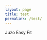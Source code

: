 ```yaml
---
layout: page
title: test
permalink: /test/
---
```

<!-- Include the CSS & JS.. (This could be direct from the package or bundled) -->
<link rel="stylesheet" href="/src/lite-yt-embed.css" />

<script src="/src/lite-yt-embed.js"></script>

<!-- Use the element. You may use it before the lite-yt-embed JS is executed. -->

<div>
<p>Juzo Easy Fit</p>
<lite-youtube videoid="lg8L9AltV-E" style="background-image: url('https://i.ytimg.com/vi/lg8L9AltV-E/maxresdefault.jpg');" playlabel="Play: Juzo Easy Fit"></lite-youtube>
</div>
<br>
<br>

